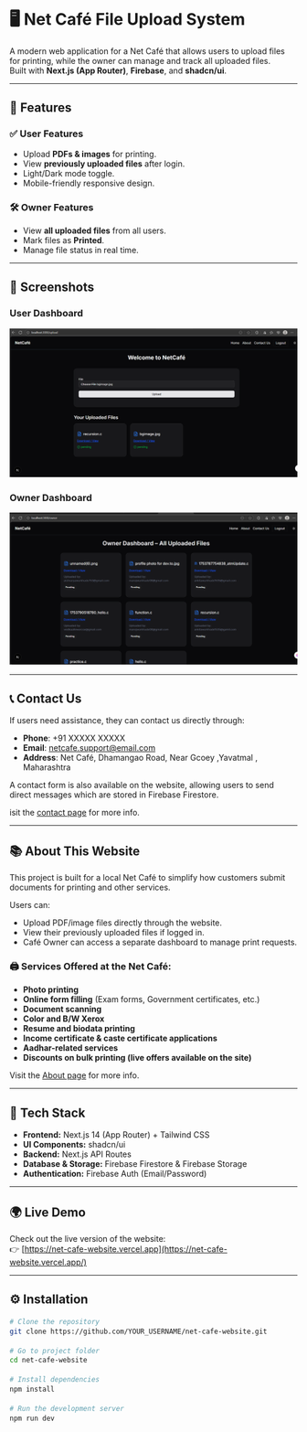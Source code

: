 # 🖥️ Net Café File Upload System

A modern web application for a Net Café that allows users to upload files for printing, while the owner can manage and track all uploaded files.  
Built with **Next.js (App Router)**, **Firebase**, and **shadcn/ui**.

---

## 🚀 Features

### ✅ User Features
- Upload **PDFs & images** for printing.
- View **previously uploaded files** after login.
- Light/Dark mode toggle.
- Mobile-friendly responsive design.

### 🛠️ Owner Features
- View **all uploaded files** from all users.
- Mark files as **Printed**.
- Manage file status in real time.

---

## 📸 Screenshots

### User Dashboard
![User Dashboard](docs/user-dashboard.png)

### Owner Dashboard
![Owner Dashboard](docs/owner-dashboard.png)

---
## 📞 Contact Us

If users need assistance, they can contact us directly through:

- **Phone**: +91 XXXXX XXXXX  
- **Email**: netcafe.support@email.com  
- **Address**: Net Café, Dhamangao Road, Near Gcoey ,Yavatmal ,  Maharashtra 

A contact form is also available on the website, allowing users to send direct messages which are stored in Firebase Firestore.

isit the [contact  page](https://net-cafe-website.vercel.app/contact-us) for more info.

---

## 📚 About This Website

This project is built for a local Net Café to simplify how customers submit documents for printing and other services.

Users can:
- Upload PDF/image files directly through the website.
- View their previously uploaded files if logged in.
- Café Owner can access a separate dashboard to manage print requests.

### 🖨️ Services Offered at the Net Café:
- **Photo printing**
- **Online form filling** (Exam forms, Government certificates, etc.)
- **Document scanning**
- **Color and B/W Xerox**
- **Resume and biodata printing**
- **Income certificate & caste certificate applications**
- **Aadhar-related services**
- **Discounts on bulk printing (live offers available on the site)**

Visit the [About page](https://net-cafe-website.vercel.app/about) for more info.

---

## 📂 Tech Stack
- **Frontend:** Next.js 14 (App Router) + Tailwind CSS
- **UI Components:** shadcn/ui
- **Backend:** Next.js API Routes
- **Database & Storage:** Firebase Firestore & Firebase Storage
- **Authentication:** Firebase Auth (Email/Password)

---

## 🌍 Live Demo

Check out the live version of the website:  
👉 [https://net-cafe-website.vercel.app](https://net-cafe-website.vercel.app/)

---

## ⚙️ Installation

```bash
# Clone the repository
git clone https://github.com/YOUR_USERNAME/net-cafe-website.git

# Go to project folder
cd net-cafe-website

# Install dependencies
npm install

# Run the development server
npm run dev




